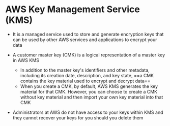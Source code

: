 # AWS Key Management Service (KMS)

- It is a managed service used to store and generate encryption keys that can be used by other AWS services and applications to encrypt your data

- A customer master key (CMK) is a logical representation of a master key in AWS KMS
	- In addition to the master key's identifiers and other metadata, including its creation date, description, and key state, ==a CMK contains the key material used to encrypt and decrypt data==
	- When you create a CMK, by default, AWS KMS generates the key material for that CMK. However, you can choose to create a CMK without key material and then import your own key material into that CMK


- Administrators at AWS do not have access to your keys within KMS and they cannot recover your keys for you should you delete them
